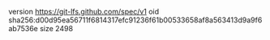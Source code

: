 version https://git-lfs.github.com/spec/v1
oid sha256:d00d95ea56711f6814317efc91236f61b00533658af8a563413d9a9f6ab7536e
size 2498
